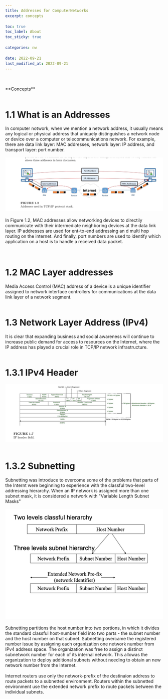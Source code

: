 ```yaml
---
title: Addresses for ComputerNetworks
excerpt: concepts

toc: true
toc_label: About
toc_sticky: true

categories: nw

date: 2022-09-21
last_modified_at: 2022-09-21
---
```

<br>
<br>
**Concepts**
<br>
<br>

# 1.1 What is an Addresses
In computer notwork, when we mention a network address, it usually means any logical or physical address that uniquely distinguishes a network node or device over a computer or telecommunications network. For example, there are data link layer: MAC addresses, network layer: IP address, and transport layer: port number.<br><br>
![Header](/assets/images/nwad1.jpg)<br><br>
In Figure 1.2, MAC addresses allow networking devices to directily communicate with their intermediate neighboring devices at the data link layer. IP addresses are used for ent-to-end addressing an d multi hop routing on the internet. And finally, port numbers are used to identify which application on a host is to handle a received data packet.<br><br><br>

# 1.2 MAC Layer addresses
Media Access Control (MAC) address of a device is a unique identifier assigned to network interface controllers for communications at the data link layer of a network segment. <br><br>

# 1.3 Network Layer Address (IPv4)
It is clear that expanding business and social awareness will continue to increase public demand for access to resources on the Internet, where the IP address has played a crucial role in TCP/IP network infrastructure.<br><br>

# 1.3.1 IPv4 Header
![Header](/assets/images/nwad2.jpg)<br><br>

# 1.3.2 Subnetting
Subnetting was introduce to overcome some of the problems that parts of the Internt were beginning to experience with the classful two-level addressing hierarchy. When an IP network is assigned more than one subnet mask, it is considered a network with "Variable Length Subnet Masks"<br><br>
![Header](/assets/images/nwad3.jpg)<br><br>
Subnetting partitions the host number into two portions, in which it divides the standard classful host-number field into two parts - the subnet number and the host number on that subnet. Subnetting overcame the registered number issue by assigning each organization one network number from IPv4 address space. The organization was free to assign a distinct subnetwork number for each of its internal network. This allowas the organization to deploy additional subnets without needing to obtain an new network number from the Internet.<br><br>
Internet routers use only the network-prefix of the destinaion address to route packets to a subnetted environment. Routers within the subnetted environment use the extended network prefix to route packets between the individual subnets.<br><br>
